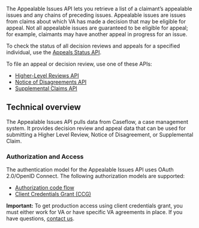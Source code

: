 The Appealable Issues API lets you retrieve a list of a claimant’s appealable issues and any chains of preceding issues. Appealable issues are issues from claims about which VA has made a decision that may be eligible for appeal. Not all appealable issues are guaranteed to be eligible for appeal; for example, claimants may have another appeal in progress for an issue.

To check the status of all decision reviews and appeals for a specified individual, use the [Appeals Status API](https://developer.va.gov/explore/api/appeals-status/docs).

To file an appeal or decision review, use one of these APIs: 
* [Higher-Level Reviews API](https://developer.va.gov/explore/api/higher-level-reviews/docs)
* [Notice of Disagreements API](https://developer.va.gov/explore/api/notice-of-disagreements/docs)
* [Supplemental Claims API](https://developer.va.gov/explore/api/supplemental-claims/docs)

## Technical overview
The Appealable Issues API pulls data from Caseflow, a case management system. It provides decision review and appeal data that can be used for submitting a Higher Level Review, Notice of Disagreement, or Supplemental Claim.

### Authorization and Access
The authentication model for the Appealable Issues API uses OAuth 2.0/OpenID Connect. The following authorization models are supported:
* [Authorization code flow](https://developer.va.gov/explore/api/appealable-issues/authorization-code)
* [Client Credentials Grant (CCG)](https://developer.va.gov/explore/api/appealable-issues/client-credentials)

**Important:** To get production access using client credentials grant, you must either work for VA or have specific VA agreements in place. If you have questions, [contact us](https://developer.va.gov/support/contact-us).
